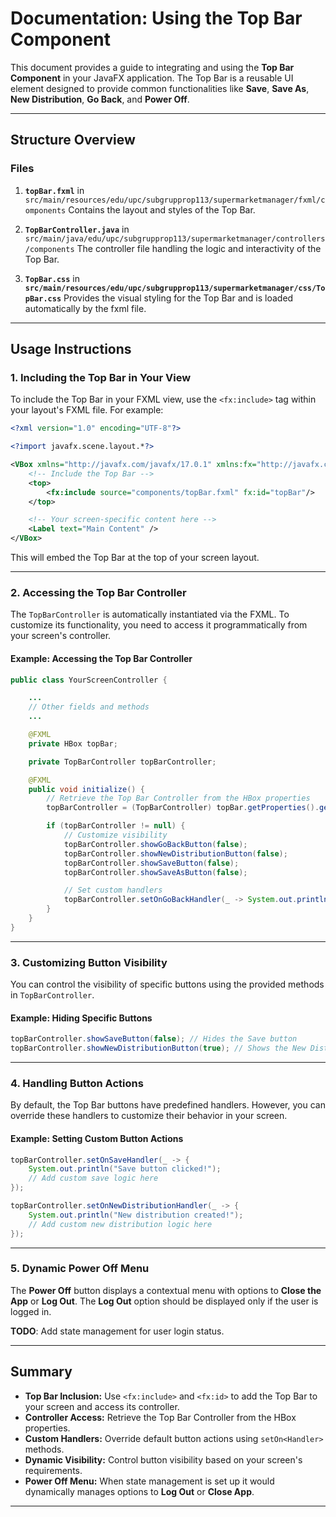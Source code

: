 # Documentation: Using the Top Bar Component

This document provides a guide to integrating and using the **Top Bar Component** in your JavaFX application. The Top Bar is a reusable UI element designed to provide common functionalities like **Save**, **Save As**, **New Distribution**, **Go Back**, and **Power Off**.

---

## Structure Overview

### **Files**

1. **`topBar.fxml`** in `src/main/resources/edu/upc/subgrupprop113/supermarketmanager/fxml/components`
   Contains the layout and styles of the Top Bar.

2. **`TopBarController.java`** in `src/main/java/edu/upc/subgrupprop113/supermarketmanager/controllers/components`
   The controller file handling the logic and interactivity of the Top Bar.

3. **`TopBar.css`** in **`src/main/resources/edu/upc/subgrupprop113/supermarketmanager/css/TopBar.css`**
   Provides the visual styling for the Top Bar and is loaded automatically by the fxml file.

---

## Usage Instructions

### **1. Including the Top Bar in Your View**

To include the Top Bar in your FXML view, use the `<fx:include>` tag within your layout's FXML file. For example:

```xml
<?xml version="1.0" encoding="UTF-8"?>

<?import javafx.scene.layout.*?>

<VBox xmlns="http://javafx.com/javafx/17.0.1" xmlns:fx="http://javafx.com/fxml/1">
    <!-- Include the Top Bar -->
    <top>
        <fx:include source="components/topBar.fxml" fx:id="topBar"/>
    </top>

    <!-- Your screen-specific content here -->
    <Label text="Main Content" />
</VBox>
```

This will embed the Top Bar at the top of your screen layout.

---

### **2. Accessing the Top Bar Controller**

The `TopBarController` is automatically instantiated via the FXML. To customize its functionality, you need to access it programmatically from your screen's controller.

#### Example: Accessing the Top Bar Controller

```java
public class YourScreenController {

    ...
    // Other fields and methods
    ...

    @FXML
    private HBox topBar;

    private TopBarController topBarController;

    @FXML
    public void initialize() {
        // Retrieve the Top Bar Controller from the HBox properties
        topBarController = (TopBarController) topBar.getProperties().get("controller");

        if (topBarController != null) {
            // Customize visibility
            topBarController.showGoBackButton(false);
            topBarController.showNewDistributionButton(false);
            topBarController.showSaveButton(false);
            topBarController.showSaveAsButton(false);

            // Set custom handlers
            topBarController.setOnGoBackHandler(_ -> System.out.println("Custom Go Back Action"));
        }
    }
}
```

---

### **3. Customizing Button Visibility**

You can control the visibility of specific buttons using the provided methods in `TopBarController`.

#### Example: Hiding Specific Buttons

```java
topBarController.showSaveButton(false); // Hides the Save button
topBarController.showNewDistributionButton(true); // Shows the New Distribution button
```

---

### **4. Handling Button Actions**

By default, the Top Bar buttons have predefined handlers. However, you can override these handlers to customize their behavior in your screen.

#### Example: Setting Custom Button Actions

```java
topBarController.setOnSaveHandler(_ -> {
    System.out.println("Save button clicked!");
    // Add custom save logic here
});

topBarController.setOnNewDistributionHandler(_ -> {
    System.out.println("New distribution created!");
    // Add custom new distribution logic here
});
```

---

### **5. Dynamic Power Off Menu**

The **Power Off** button displays a contextual menu with options to **Close the App** or **Log Out**. The **Log Out** option should be displayed only if the user is logged in.

**TODO**: Add state management for user login status.

---

## Summary

- **Top Bar Inclusion:** Use `<fx:include>` and `<fx:id>` to add the Top Bar to your screen and access its controller.
- **Controller Access:** Retrieve the Top Bar Controller from the HBox properties.
- **Custom Handlers:** Override default button actions using `setOn<Handler>` methods.
- **Dynamic Visibility:** Control button visibility based on your screen's requirements.
- **Power Off Menu:** When state management is set up it would dynamically manages options to **Log Out** or **Close App**.

---
